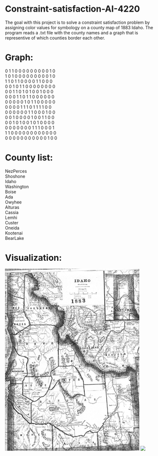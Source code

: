 # Constraint-satisfaction-AI-4220

The goal with this project is to solve a constraint satisfaction problem by assigning color values for symbology on a county map of 1883 Idaho. The program reads a .txt file with the county names and a graph that is representive of which counties border each other.</br>

<h1>Graph:</h1>
0 1 1 0 0 0 0 0 0 0 0 0 1 0</br>
1 0 1 0 0 0 0 0 0 0 0 0 1 0</br>
1 1 0 1 1 0 0 0 0 1 1 0 0 0</br>
0 0 1 0 1 1 0 0 0 0 0 0 0 0</br>
0 0 1 1 0 1 0 1 0 0 1 0 0 0</br>
0 0 0 1 1 0 1 1 0 0 0 0 0 0</br>
0 0 0 0 0 1 0 1 1 0 0 0 0 0</br>
0 0 0 0 1 1 1 0 1 1 1 1 0 0</br>
0 0 0 0 0 0 1 1 0 0 0 1 0 0</br>
0 0 1 0 0 0 0 1 0 0 1 1 0 0</br>
0 0 1 0 1 0 0 1 0 1 0 0 0 0</br>
0 0 0 0 0 0 0 1 1 1 0 0 0 1</br>
1 1 0 0 0 0 0 0 0 0 0 0 0 0</br>
0 0 0 0 0 0 0 0 0 0 0 1 0 0</br>

<h1>County list:</h1>
NezPerces</br>
Shoshone</br>
Idaho</br>
Washington</br>
Boise</br>
Ada</br>
Owyhee</br>
Alturas</br>
Cassia</br>
Lemhi</br>
Custer</br>
Oneida</br>
Kootenai</br>
BearLake</br>

<h1>Visualization:</h1>
<img src="https://raw.githubusercontent.com/ice-trout/Constraint-satisfaction-AI-4220/main/idaho1883%20Map.jpg" height="600">
<img src="https://github.com/ice-trout/Constraint-satisfaction-AI-4220/blob/main/AI-map-coloring.png" height="600">

